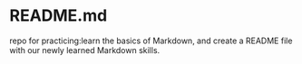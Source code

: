 # README.md
repo for practicing:learn the basics of Markdown, and create a README file with our newly learned Markdown skills. 
